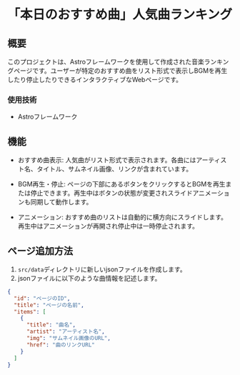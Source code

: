 # 「本日のおすすめ曲」人気曲ランキング

## 概要

このプロジェクトは、Astroフレームワークを使用して作成された音楽ランキングページです。ユーザーが特定のおすすめ曲をリスト形式で表示しBGMを再生したり停止したりできるインタラクティブなWebページです。

### 使用技術

- Astroフレームワーク

## 機能

- おすすめ曲表示: 人気曲がリスト形式で表示されます。各曲にはアーティスト名、タイトル、サムネイル画像、リンクが含まれています。

- BGM再生・停止: ページの下部にあるボタンをクリックするとBGMを再生または停止できます。再生中はボタンの状態が変更されスライドアニメーションも同期して動作します。

- アニメーション: おすすめ曲のリストは自動的に横方向にスライドします。再生中はアニメーションが再開され停止中は一時停止されます。

## ページ追加方法

1. `src/data`ディレクトリに新しいjsonファイルを作成します。
2. jsonファイルに以下のような曲情報を記述します。

```json
{
  "id": "ページのID",
  "title": "ページの名前",
  "items": [
    {
      "title": "曲名",
      "artist": "アーティスト名",
      "img": "サムネイル画像のURL",
      "href": "曲のリンクURL"
    }
  ]
}
```
